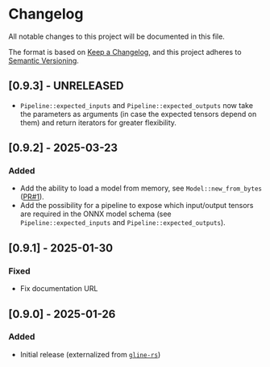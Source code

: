 # Changelog

All notable changes to this project will be documented in this file.

The format is based on [Keep a Changelog](https://keepachangelog.com/en/1.1.0/), and this project adheres to [Semantic Versioning](https://semver.org/spec/v2.0.0.html).


## [0.9.3] - UNRELEASED

* `Pipeline::expected_inputs` and `Pipeline::expected_outputs` now take the parameters as arguments (in case the expected tensors depend on them) and return iterators for greater flexibility.


## [0.9.2] - 2025-03-23

### Added

* Add the ability to load a model from memory, see `Model::new_from_bytes` ([PR#1](https://github.com/fbilhaut/orp/pull/1)).
* Add the possibility for a pipeline to expose which input/output tensors are required in the ONNX model schema (see `Pipeline::expected_inputs` and `Pipeline::expected_outputs`).


## [0.9.1] - 2025-01-30

### Fixed 

* Fix documentation URL

## [0.9.0] - 2025-01-26

### Added

* Initial release (externalized from [`gline-rs`](https://github.com/fbilhaut/gline-rs))
